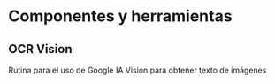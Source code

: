 # Componentes y herramientas

## OCR Vision
Rutina para el uso de Google IA Vision para obtener texto de imágenes
